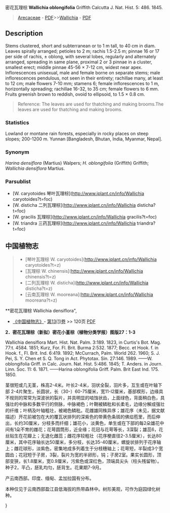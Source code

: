 密花瓦理棕 **Wallichia oblongifolia** Griffith Calcutta J. Nat. Hist. 5: 486. 1845.

> [Arecaceae](http://www.iplant.cn/info/Arecaceae?t=foc) - [PDF](http://www.iplant.cn/foc/pdf/Arecaceae.pdf)>>[Wallichia](http://www.iplant.cn/info/Wallichia?t=foc) - [PDF](http://www.iplant.cn/foc/pdf/Wallichia.pdf)

## Description

Stems clustered, short and subterranean or to 1 m tall, to 40 cm in diam. Leaves spirally arranged; petioles to 2 m; rachis 1.5-2.5 m; pinnae 16 or 17 per side of rachis, ± oblong, with several lobes, regularly and alternately arranged, spreading in same plane, proximal 2 or 3 pinnae in a cluster, smallest erect; middle pinnae 45-56 × 7-12 cm, widest near apex. Inflorescences unisexual, male and female borne on separate stems; male inflorescences pendulous, not seen in their entirety; rachillae many, at least to 12 cm; male flowers 7-10 mm; stamens 6; female inflorescences to 1 m, horizontally spreading; rachillae 16-32, to 35 cm; female flowers to 6 mm. Fruits greenish brown to reddish, ovoid to ellipsoid, to 1.5 × 0.8 cm.


> Reference: 
> The leaves are used for thatching and making brooms.The leaves are used for thatching and making brooms.

### Statistics
Lowland or montane rain forests, especially in rocky places on steep slopes; 200-1200 m. Yunnan [Bangladesh, Bhutan, India, Myanmar, Nepal].

### Synonym
*Harina densiflora* (Martius) Walpers; *H. oblongifolia* (Griffith) Griffith; *Wallichia densiflora* Martius.

### Parsublist

* [W.  caryotoides  琴叶瓦理棕](http://www.iplant.cn/info/Wallichia caryotoides?t=foc)
* [W.  disticha  二列瓦理棕](http://www.iplant.cn/info/Wallichia disticha?t=foc)
* [W.  gracilis  瓦理棕](http://www.iplant.cn/info/Wallichia gracilis?t=foc)
* [W.  triandra  三药瓦理棕](http://www.iplant.cn/info/Wallichia triandra?t=foc)


## 中国植物志

> * [琴叶瓦理棕  W.  caryotoides](http://www.iplant.cn/info/Wallichia caryotoides?t=z)
> * [瓦理棕  W.  chinensis](http://www.iplant.cn/info/Wallichia chinensis?t=z)
> * [二列瓦理棕  W.  disticha](http://www.iplant.cn/info/Wallichia disticha?t=z)
> * [云南瓦理棕  W.  mooreana](http://www.iplant.cn/info/Wallichia mooreana?t=z)


**密花瓦理棕 Wallichia densiflora",

* [《中国植物志》](http://www.iplant.cn/frps)- [第13(1)卷](http://www.iplant.cn/frps/vol/13(1)) >> 120页 [PDF](http://www.iplant.cn/frps/pdf/13(1)/120.pdf)


**2．密花瓦理棕（新拟）密花小堇棕（植物分类学报）图版27：1-3**

Wallichia densiflora Mart. Hist. Nat. Palm. 3:189. 1823, in Curtis's Bot. Mag. 77:t. 4584. 1851; Kurz, For. Fl. Brit. Burma 2:532. 1877; Becc. et Hook. f. in Hook. f., Fl. Brit. Ind. 6:419. 1892; McCurrach, Palm. World 262. 1960; S. J. Pei, S. Y. Chen et S. Q. Tong in Act. Phytotax. Sin. 27:146. 1989. ——W. oblongifolia Griff. in Calc. Journ. Nat. Hist. 5:486. 1845; T. Anders. in Journ. Linn. Soc. 11: 6. 1871. ——Harina oblongifolia Griff. Palm. Brit East Ind. 175. 1850.

茎很短或几无茎，株高2-4米。叶长2-4米，羽状全裂，羽片多，互生或在叶轴下部 2-4片聚生，长圆状，长（30-）60-75厘米，宽11-l2厘米，基部楔形，边缘具不规则的常常为深波状的裂片，并具明显的啮蚀状齿，上面绿色，背面稍白色，具强壮的中脉和多数平行的侧脉，中脉褐色；叶鞘被鳞秕和长柔毛，边缘分解成强壮的纤维；叶柄及叶轴粗壮，被褐色鳞秕。花雌雄同株异序；雄花序（未见，据文献描述）开花前被包在大的覆瓦状排列的深紫色的带黄色条斑的佛焰苞里，而后伸出，长约30厘米，分枝多而纤细；雄花小，淡黄色，单生或在下部的每2朵雄花中间有1朵不育的雌花；花萼圆筒形，近全缘；花冠与花萼等长，3深裂；雄蕊6，花丝贴生在花瓣上；无退化雌蕊；雌花序较粗壮（花序梗直径2-3.5厘米），长达80厘米，其中花序轴长达50厘米，多分枝，长达35-40厘米，螺旋状排列于花序轴上；雌花球形，淡紫色，密集地成多列着生于分枝穗轴上；花萼短，半裂成3个宽圆齿；花冠短于子房，3裂，裂片为宽的半卵形，钝；子房2室。果实长圆形，顶部变狭，长1.8厘米，宽0.9厘米，污紫色或深红色，顶端具尖头（柱头残留物）。种子2，平凸，胚乳均匀，胚背生。花果期7-9月。

产云南西部。印度、缅甸、孟加拉国有分布。

本种仅见于云南西部盈江县低海拔的热带森林中。树形美观，可作为庭园绿化树种。

}